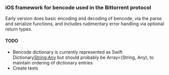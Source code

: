### iOS framework for bencode used in the Bittorrent protocol

Early version does basic encoding and decoding of bencode, via the parse and serialize functions, and includes rudimentary error handling via optional return types.

#### TODO
* Bencode dictionary is currently represented as Swift Dictionary<String:Any> but should probably be Array<(String, Any), to maintain ordering of dictionary entries
* Create tests